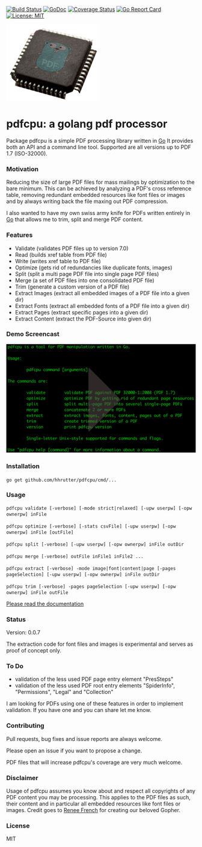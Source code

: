 [![Build Status](https://travis-ci.org/hhrutter/pdfcpu.svg?branch=master)](https://travis-ci.org/hhrutter/pdfcpu)
[![GoDoc](https://godoc.org/github.com/hhrutter/pdfcpu?status.svg)](https://godoc.org/github.com/hhrutter/pdfcpu)
[![Coverage Status](https://coveralls.io/repos/github/hhrutter/pdfcpu/badge.svg?branch=master)](https://coveralls.io/github/hhrutter/pdfcpu?branch=master) 
[![Go Report Card](https://goreportcard.com/badge/github.com/hhrutter/pdfcpu)](https://goreportcard.com/report/github.com/hhrutter/pdfcpu) 
[![License: MIT](https://img.shields.io/github/license/mashape/apistatus.svg)](https://opensource.org/licenses/MIT) 

![logo](pdfchip3.png)
  # pdfcpu: a golang pdf processor

Package pdfcpu is a simple PDF processing library written in [Go](http://golang.org)
It provides both an API and a command line tool.
Supported are all versions up to PDF 1.7 (ISO-32000).

### Motivation

Reducing the size of large PDF files for mass mailings by optimization to the bare minimum.
This can be achieved by analyzing a PDF's cross reference table, removing redundant embedded resources like font files or images and by always writing back the file maxing out PDF compression.

I also wanted to have my own swiss army knife for PDFs written entirely in [Go](http://golang.org) that allows me to trim, split and merge PDF content.

### Features
* Validate (validates PDF files up to version 7.0)
* Read (builds xref table from PDF file)
* Write (writes xref table to PDF file)
* Optimize (gets rid of redundancies like duplicate fonts, images)
* Split (split a multi page PDF file into single page PDF files)
* Merge (a set of PDF files into one consolidated PDF file)
* Trim (generate a custom version of a PDF file)
* Extract Images (extract all embedded images of a PDF file into a given dir)
* Extract Fonts (extract all embedded fonts of a PDF file into a given dir)
* Extract Pages (extract specific pages into a given dir)
* Extract Content (extract the PDF-Source into given dir)

### Demo Screencast
[![asciicast](demo.png)](https://asciinema.org/a/P5jaAo9kgZXKj2iSA1OqIdLAU)

### Installation
`go get github.com/hhrutter/pdfcpu/cmd/...`


### Usage

    pdfcpu validate [-verbose] [-mode strict|relaxed] [-upw userpw] [-opw ownerpw] inFile

    pdfcpu optimize [-verbose] [-stats csvFile] [-upw userpw] [-opw ownerpw] inFile [outFile]
 
    pdfcpu split [-verbose] [-upw userpw] [-opw ownerpw] inFile outDir
 
    pdfcpu merge [-verbose] outFile inFile1 inFile2 ...
 
    pdfcpu extract [-verbose] -mode image|font|content|page [-pages pageSelection] [-upw userpw] [-opw ownerpw] inFile outDir
 
    pdfcpu trim [-verbose] -pages pageSelection [-upw userpw] [-opw ownerpw] inFile outFile

 [Please read the documentation ](https://godoc.org/github.com/hhrutter/pdfcpu)


### Status
Version: 0.0.7

The extraction code for font files and images is experimental and serves as proof of concept only.


### To Do
* validation of the less used PDF page entry element "PresSteps"
* validation of the less used PDF root entry elements "SpiderInfo", "Permissions", "Legal" and "Collection"

I am looking for PDFs using one of these features in order to implement validation. If you have one and you can share let me know.


### Contributing
Pull requests, bug fixes and issue reports are always welcome.

Please open an issue if you want to propose a change.

PDF files that will increase pdfcpu's coverage are very much welcome.


### Disclaimer
Usage of pdfcpu assumes you know about and respect all copyrights of any PDF content you may be processing. This applies to the PDF files as such, their content and in particular all embedded resources like font files or images. Credit goes to [Renee French](https://instagram.com/reneefrench) for creating our beloved Gopher.


### License
MIT




	
